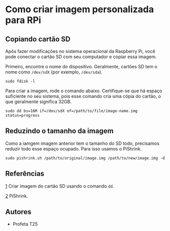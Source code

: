 # Como criar imagem personalizada para RPi

## Copiando cartão SD

Após fazer modificações no sistema operacional da Raspberry Pi, você pode conectar o cartão SD com seu computador e copiar essa imagem.

Primeiro, encontre o nome do dispositivo. Geralmente, cartões SD tem o nome como `/dev/sdX` (por exemplo, `/dev/sda`).

```shell
sudo fdisk -l
```

Para criar a imagem, rode o comando abaixo. Certifique-se que há espaço suficiente no seu sistema, pois esse comando cria uma cópia do cartão, o que geralmente significa 32GB.

```shell
sudo dd bs=16M if=/dev/sdX of=/path/to/file/image-name.img status=progress
```

## Reduzindo o tamanho da imagem

Como a iamgem imagem anterior tem o tamanho do SD todo, precisamos reduzir todo esse espaço ocupado. Para isso usamos o PiShrink.

```shell
sudo pishrink.sh /path/to/original/image.img /path/to/new/image.img -d
```


## Referências

[1](https://raspberrytips.com/create-image-sd-card/) Criar imagem do cartão SD usando o comando `dd`.

[2](https://github.com/Drewsif/PiShrink) PiShrink.

## Autores

* Profeta T25